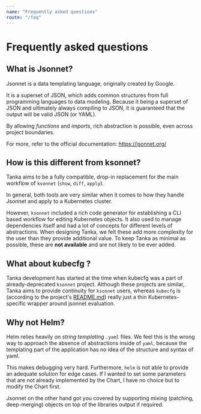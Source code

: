 ```yaml
---
name: "Frequently asked questions"
route: "/faq"
---
```


# Frequently asked questions

## What is Jsonnet?

Jsonnet is a data templating language, originally created by Google.

It is a superset of JSON, which adds common structures from full programming
languages to data modeling. Because it being a superset of JSON and ultimately
always compiling to JSON, it is guaranteed that the output will be valid JSON
(or YAML).

By allowing _functions_ and _imports_, rich abstraction is possible, even across
project boundaries.

For more, refer to the official documentation: https://jsonnet.org/

## How is this different from ksonnet?

Tanka aims to be a fully compatible, drop-in replacement for the main workflow
of `ksonnet` (`show`, `diff`, `apply`).

In general, both tools are very similar when it comes to how they handle Jsonnet
and apply to a Kubernetes cluster.

However, `ksonnet` included a rich code generator for establishing a CLI based
workflow for editing Kubernetes objects. It also used to manage dependencies
itself and had a lot of concepts for different levels of abstractions. When
designing Tanka, we felt these add more complexity for the user than they
provide additional value. To keep Tanka as minimal as possible, these are **not
available** and are not likely to be ever added.

## What about kubecfg ?

Tanka development has started at the time when kubecfg was a part of
already-deprecated `ksonnet` project. Although these projects are similar, Tanka
aims to provide continuity for `ksonnet` users, whereas `kubecfg` is (according
to the project's [README.md](https://github.com/vmware-archive/kubecfg/blob/main/README.md))
really just a thin Kubernetes-specific wrapper around jsonnet evaluation.

## Why not Helm?

Helm relies heavily on _string templating_ `.yaml` files. We feel this is the
wrong way to approach the absence of abstractions inside of `yaml`, because the
templating part of the application has no idea of the structure and syntax of
yaml.

This makes debugging very hard. Furthermore, `helm` is not able to provide an
adequate solution for edge cases. If I wanted to set some parameters that are
not already implemented by the Chart, I have no choice but to modify the Chart
first.

Jsonnet on the other hand got you covered by supporting mixing (patching,
deep-merging) objects on top of the libraries output if required.
